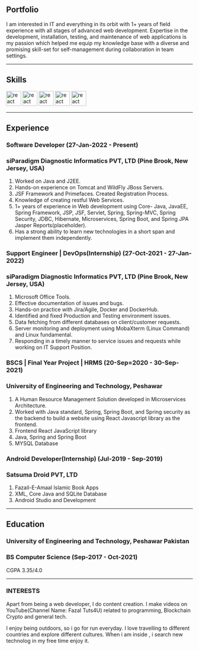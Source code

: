 ## Portfolio

I am interested in IT and everything in its orbit with 1+ years of field experience with all stages of advanced web development. Expertise in the development, installation, testing, and maintenance of web applications is my passion which helped me equip my knowledge base with a diverse and promising skill-set for self-management during collaboration in team settings.

---

## Skills

<p align='left'>
<!--   <img src="https://upload.wikimedia.org/wikipedia/commons/thumb/6/61/HTML5_logo_and_wordmark.svg/2048px-HTML5_logo_and_wordmark.svg.png" alt="html" width="40" height="40">
  <img src='https://upload.wikimedia.org/wikipedia/commons/thumb/d/d5/CSS3_logo_and_wordmark.svg/1200px-CSS3_logo_and_wordmark.svg.png' alt="css" width="40" height="40">
  <img src='https://upload.wikimedia.org/wikipedia/commons/6/6a/JavaScript-logo.png' height='30' width='auto' alt="js"> -->
<!--    <img src="https://upload.wikimedia.org/wikipedia/commons/thumb/a/a7/React-icon.svg/1280px-React-icon.svg.png" alt="react" width="auto" height="40"/> -->
<!--   <img src="https://upload.wikimedia.org/wikipedia/commons/9/99/Unofficial_JavaScript_logo_2.svg" alt="react" width="auto" height="40"/>
   <img src="https://angular.io/assets/images/logos/angular/angular.svg" alt="angular" width="40" height="40"/> -->
  
  
  
  
  
  <img src="https://upload.wikimedia.org/wikipedia/commons/2/21/Devicon-html5-plain-wordmark.svg" alt="react" width="auto" height="40"/>
  <img src="https://upload.wikimedia.org/wikipedia/commons/d/d5/CSS3_logo_and_wordmark.svg" alt="react" width="auto" height="40"/>
  <img src="https://upload.wikimedia.org/wikipedia/commons/4/47/React.svg" alt="react" width="auto" height="40"/>
  <img src="https://upload.wikimedia.org/wikipedia/commons/0/0a/AnantP%40java.png" alt="react" width="auto" height="40"/>
  <img src="https://upload.wikimedia.org/wikipedia/commons/b/b2/Database-mysql.svg" alt="react" width="auto" height="40"/>
  
  
  
</p>

---

## Experience

### **Software Developer (27-Jan-2022 - Present)**
### siParadigm Diagnostic Informatics PVT, LTD (Pine Brook, New Jersey, USA)
1. Worked on Java and J2EE.
2. Hands-on experience on Tomcat and WildFly JBoss Servers.
3. JSF Framework and Primefaces. Created Registration Process.
4. Knowledge of creating restful Web Services.
5. 1+ years of experience in Web development using Core- Java, JavaEE, Spring Framework, JSP, JSF, Servlet, Spring, Spring-MVC, Spring Security, JDBC, Hibernate, Microservices, Spring Boot, and Spring JPA Jasper Reports(placeholder).
6. Has a strong ability to learn new technologies in a short span and implement them independently.

### **Support Engineer | DevOps(Internship) (27-Oct-2021 - 27-Jan-2022)**
### siParadigm Diagnostic Informatics PVT, LTD (Pine Brook, New Jersey, USA)
1. Microsoft Office Tools.
2. Effective documentation of issues and bugs.
3. Hands-on practice with Jira/Agile, Docker and DockerHub.
4. Identified and fixed Production and Testing environment issues.
5. Data fetching from different databases on client/customer requests.
6. Server monitoring and deployment using MobaXterm (Linux Command) and Linux fundamental.
7. Responding in a timely manner to service issues and requests while working on IT Support Position.

### **BSCS | Final Year Project | HRMS (20-Sep=2020 - 30-Sep-2021)**
### University of Engineering and Technology, Peshawar

1. A Human Resource Management Solution developed in Microservices Architecture. 
2. Worked with Java standard, Spring, Spring Boot, and Spring security as the backend to build a website using React Javascript library as the frontend.
3. Frontend React JavaScript library
4. Java, Spring and Spring Boot
5. MYSQL Database

### **Android Developer(Internship) (Jul-2019 - Sep-2019)**
### Satsuma Droid PVT, LTD

1. Fazail-E-Amaal Islamic Book Apps
2. XML, Core Java and SQLite Database
3. Android Studio and Development

---

## Education

### **University of Engineering and Technology, Peshawar Pakistan**
### BS Computer Science (Sep-2017 - Oct-2021)
CGPA 3.35/4.0

---

### INTERESTS
Apart from being a web developer, I do content creation. I make videos on YouTube(Channel Name: Fazal Tuts4U) related to programming, Blockchain Crypto and general tech.

I enjoy being outdoors, so i go for run everyday. I love travelling to different countries and explore different cultures. When i am inside , i search new technolog in my free time enjoy it.
